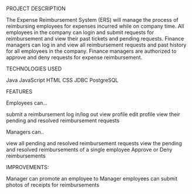 PROJECT DESCRIPTION 

The Expense Reimbursement System (ERS) will manage the process of reimbursing employees for expenses incurred while on company time. All employees in the company can login and submit requests for reimbursement and view their past tickets and pending requests. Finance managers can log in and view all reimbursement requests and past history for all employees in the company. Finance managers are authorized to approve and deny requests for expense reimbursement.


TECHNOLOGIES USED

Java
JavaScript
HTML
CSS
JDBC
PostgreSQL


FEATURES

Employees can...

submit a reimbursement
log in/log out
view profile
edit profile
view their pending and resolved reimbursement requests

Managers can..

view all pending and resolved reimbursement requests
view the pending and resolved reimbursements of a single employee
Approve or Deny reimbursements


IMPROVEMENTS:

Manager can promote an employee to Manager
employees can submit photos of receipts for reimbursements

